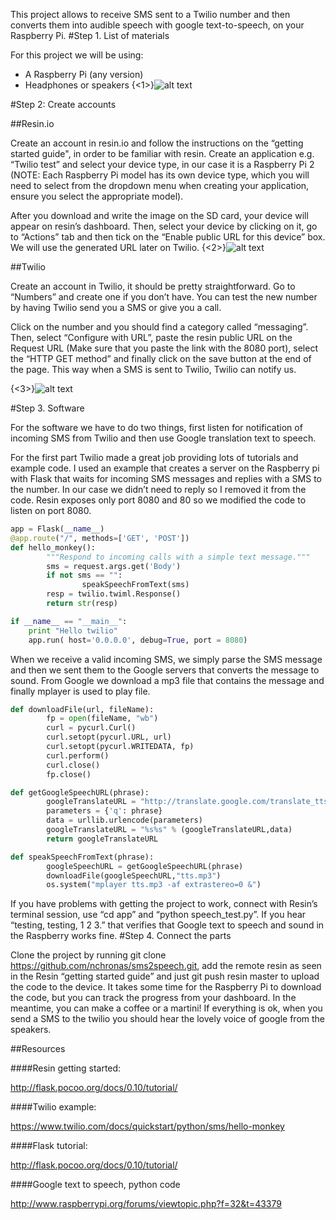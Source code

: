 This project allows to receive SMS sent to a Twilio number and then converts them into audible speech with google text-to-speech, on your Raspberry Pi.
#Step 1. List of materials

For this project we will be using:

- A Raspberry Pi (any version)
- Headphones or speakers
{<1>}![alt text](https://cloud.githubusercontent.com/assets/10128249/7073531/c0dc7616-defc-11e4-8d69-0e62194c7c03.jpg)

#Step 2: Create accounts

##Resin.io

Create an account in resin.io and follow the instructions on the “getting started guide", in order to be familiar with resin. Create an application e.g. “Twilio test” and select your device type, in our case it is a Raspberry Pi 2 (NOTE: Each Raspberry Pi model has its own device type, which you will need to select from the dropdown menu when creating your application, ensure you select the appropriate model). 

After you download and write the image on the SD card, your device will appear on resin’s dashboard. Then, select your device by clicking on it, go to “Actions” tab and then tick on the “Enable public URL for this device” box. We will use the generated URL later on Twilio.
{<2>}![alt text](https://cloud.githubusercontent.com/assets/10128249/7073532/c0e2cd9a-defc-11e4-880d-3656172f6e4d.gif)

##Twilio

Create an account in Twilio, it should be pretty straightforward. Go to “Numbers” and create one if you don’t have. You can test the new number by having Twilio send you a SMS or give you a call.

Click on the number and you should find a category called “messaging”. Then, select “Configure with URL”, paste the resin public URL on the Request URL (Make sure that you paste the link with the 8080 port), select the “HTTP GET method” and finally click on the save button at the end of the page. This way when a SMS is sent to Twilio, Twilio can notify us.    

{<3>}![alt text](https://cloud.githubusercontent.com/assets/10128249/7073533/c0e2ec3a-defc-11e4-8051-0a3a91cbd69c.gif)

#Step 3. Software

For the software we have to do two things, first listen for notification of incoming SMS from Twilio and then use Google translation text to speech. 

For the first part Twilio made a great job providing lots of tutorials and example code. I used an example that creates a server on the Raspberry pi with Flask that waits for incoming SMS messages and replies with a SMS to the number. In our case we didn’t need to reply so I removed it from the code. Resin exposes only port 8080 and 80 so we modified the code to listen on port 8080. 

```python
app = Flask(__name__)
@app.route("/", methods=['GET', 'POST'])
def hello_monkey():
        """Respond to incoming calls with a simple text message."""
        sms = request.args.get('Body')
        if not sms == "":
                speakSpeechFromText(sms)
        resp = twilio.twiml.Response()
        return str(resp)

if __name__ == "__main__":
	print "Hello twilio"
    app.run( host='0.0.0.0', debug=True, port = 8080)
```

When we receive a valid incoming SMS, we simply parse the SMS message and then we sent them to the Google servers that converts the message to sound. From Google we download a mp3 file that contains the message and finally mplayer is used to play file. 
```python
def downloadFile(url, fileName):
        fp = open(fileName, "wb")
        curl = pycurl.Curl()
        curl.setopt(pycurl.URL, url)
        curl.setopt(pycurl.WRITEDATA, fp)
        curl.perform()
        curl.close()
        fp.close()

def getGoogleSpeechURL(phrase):
        googleTranslateURL = "http://translate.google.com/translate_tts?tl=en&"
        parameters = {'q': phrase}
        data = urllib.urlencode(parameters)
        googleTranslateURL = "%s%s" % (googleTranslateURL,data)
        return googleTranslateURL

def speakSpeechFromText(phrase):
        googleSpeechURL = getGoogleSpeechURL(phrase)
        downloadFile(googleSpeechURL,"tts.mp3")
        os.system("mplayer tts.mp3 -af extrastereo=0 &")
```

If you have problems with getting the project to work, connect with Resin’s terminal session, use “cd app” and “python speech_test.py”. If you hear “testing, testing, 1 2 3.” that verifies that  Google text to speech and sound in the Raspberry works fine.
#Step 4. Connect the parts

Clone the project by running git clone https://github.com/nchronas/sms2speech.git, add the remote resin as seen in the Resin “getting started guide” and just git push resin master to upload the code to the device. It takes some time for the Raspberry Pi to download the code, but you can track the progress from your dashboard. In the meantime, you can make a coffee or a martini! If everything is ok, when you send a SMS to the twilio you should hear the lovely voice of google from the speakers.

##Resources


####Resin getting started:

http://flask.pocoo.org/docs/0.10/tutorial/

####Twilio example:

https://www.twilio.com/docs/quickstart/python/sms/hello-monkey

####Flask tutorial:

http://flask.pocoo.org/docs/0.10/tutorial/

####Google text to speech, python code

http://www.raspberrypi.org/forums/viewtopic.php?f=32&t=43379



